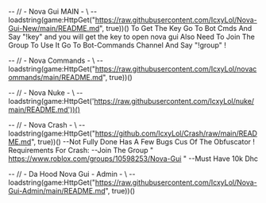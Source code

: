 -- // - Nova Gui MAIN - \\ --
loadstring(game:HttpGet("https://raw.githubusercontent.com/IcxyLol/Nova-Gui-New/main/README.md", true))()
To Get The Key Go To Bot Cmds And Say "!key" and you will get the key to open nova gui
Also Need To Join The Group To Use It Go To Bot-Commands Channel And Say "!group" ! 

-- // - Nova Commands - \\ --
loadstring(game:HttpGet("https://raw.githubusercontent.com/IcxyLol/novacommands/main/README.md", true))()

-- // - Nova Nuke - \\ --
loadstring(game:HttpGet('https://raw.githubusercontent.com/IcxyLol/nuke/main/README.md'))()

-- // - Nova Crash - \\ --
loadstring(game:HttpGet("https://github.com/IcxyLol/Crash/raw/main/README.md", true))() --Not Fully Done Has A Few Bugs Cus Of The Obfuscator !
Requirements For Crash:
--Join The Group " https://www.roblox.com/groups/10598253/Nova-Gui "
--Must Have 10k Dhc

-- // - Da Hood Nova Gui - Admin - \\ --
loadstring(game:HttpGet("https://raw.githubusercontent.com/IcxyLol/Nova-Gui-Admin/main/README.md", true))()
